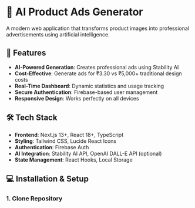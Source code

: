 # 🎨 AI Product Ads Generator

A modern web application that transforms product images into professional advertisements using artificial intelligence.

## 🚀 Features

- **AI-Powered Generation**: Creates professional ads using Stability AI
- **Cost-Effective**: Generate ads for ₹3.30 vs ₹5,000+ traditional design costs
- **Real-Time Dashboard**: Dynamic statistics and usage tracking
- **Secure Authentication**: Firebase-based user management
- **Responsive Design**: Works perfectly on all devices

## 🛠️ Tech Stack

- **Frontend**: Next.js 13+, React 18+, TypeScript
- **Styling**: Tailwind CSS, Lucide React Icons
- **Authentication**: Firebase Auth
- **AI Integration**: Stability AI API, OpenAI DALL-E API (optional)
- **State Management**: React Hooks, Local Storage

## 💻 Installation & Setup

### 1. Clone Repository
